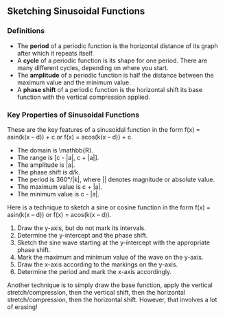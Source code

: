 Sketching Sinusoidal Functions
-------

### Definitions

* The **period** of a periodic function is the horizontal distance of its graph after which it repeats itself.
* A **cycle** of a periodic function is its shape for one period. There are many different cycles, depending on where you start.
* The **amplitude** of a periodic function is half the distance between the maximum value and the minimum value.
* A **phase shift** of a periodic function is the horizontal shift its base function with the vertical compression applied.


### Key Properties of Sinusoidal Functions

These are the key features of a sinusoidal function in the form f(x) = asin(k(x – d)) + c or f(x) = acos(k(x – d)) + c.

* The domain is \mathbb{R}.
* The range is [c - |a|, c + |a|].
* The amplitude is |a|.
* The phase shift is d/k.
* The period is 360°/|k|, where || denotes magnitude or absolute value.
* The maximum value is c + |a|.
* The minimum value is c - |a|.

Here is a technique to sketch a sine or cosine function in the form f(x) = asin(k(x – d)) or f(x) = acos(k(x – d)).

1. Draw the y-axis, but do not mark its intervals.
2. Determine the y-intercept and the phase shift.
3. Sketch the sine wave starting at the y-intercept with the appropriate phase shift.
4. Mark the maximum and minimum value of the wave on the y-axis.
5. Draw the x-axis according to the markings on the y-axis.
6. Determine the period and mark the x-axis accordingly.

Another technique is to simply draw the base function, apply the vertical stretch/compression, then the vertical shift, then the horizontal stretch/compression, then the horizontal shift. However, that involves a lot of erasing!
